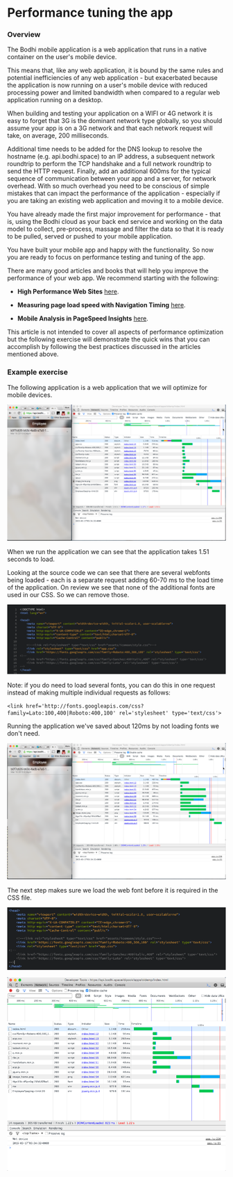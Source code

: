 
# Performance tuning the app 

### Overview

The Bodhi mobile application is a web application that runs in a native container on the user's mobile device. 

This means that, like any web application, it is bound by the same rules and potential inefficiencies of any web application - but exacerbated because the application is now running on a user's mobile device with reduced processing power and limited bandwidth when compared to a regular web application running on a desktop. 

When building and testing your application on a WIFI or 4G network it is easy to forget that 3G is the dominant network type globally, so you should assume your app is on a 3G network and that each network request will take, on average, 200 milliseconds.

Additional time needs to be added for the DNS lookup to resolve the hostname (e.g. api.bodhi.space) to an IP address, a subsequent network roundtrip to perform the TCP handshake and a full network roundtrip to send the HTTP request. Finally, add an additional 600ms for the typical sequence of communication between your app and a server, for network overhead. With so much overhead you need to be conscious of simple mistakes that can impact the performance of the application - especially if you are taking an existing web application and moving it to a mobile device.   

You have already made the first major improvement for performance - that is, using the Bodhi cloud as your back end service and working on the data model to collect, pre-process, massage and filter the data so that it is ready to be pulled, served or pushed to your mobile application. 

You have built your mobile app and happy with the functionality. So now you are ready to focus on performance testing and tuning of the app.

There are many good articles and books that will help you improve the performance of your web app. We recommend starting with the following:


*  **High Performance Web Sites**  [here](hhttp://stevesouders.com/hpws/).


*  **Measuring page load speed with Navigation Timing**  [here](http://www.html5rocks.com/en/tutorials/webperformance/basics/). 


*  **Mobile Analysis in PageSpeed Insights** [here](https://developers.google.com/speed/docs/insights/mobile).


This article is not intended to cover all aspects of performance optimization but the following exercise will demonstrate the quick wins that you can accomplish by following the best practices discussed in the articles mentioned above. 


### Example exercise

The following application is a web application that we will optimize for mobile devices.

![p1](../../../images/perf1.png)

When we run the application we can see that the application takes 1.51 seconds to load. 

Looking at the source code we can see that there are several webfonts being loaded - each is a separate request adding 60-70 ms to the load time of the application. On review we see that none of the additional fonts are used in our CSS. So we can remove those.



![p1b](../../../images/perf1a.png)

Note: if you do need to load several fonts, you can do this in one request instead of making multiple individual requests as follows:

	<link href='http://fonts.googleapis.com/css?family=Lato:100,400|Roboto:400,100' rel='stylesheet' type='text/css'>

Running the application we've saved about 120ms by not loading fonts we don't need.


![p2](../../../images/perf2.png)

The next step makes sure we load the web font before it is required in the CSS file.

![p2](../../../images/perf3.png)

![p2](../../../images/perf4.png)

 

 

